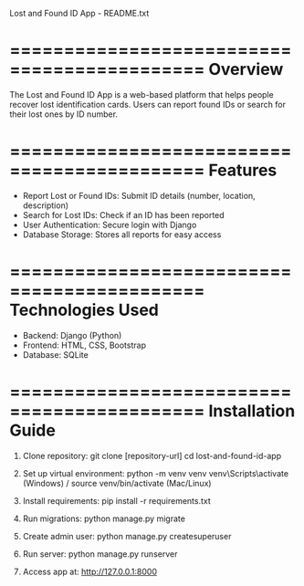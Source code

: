 Lost and Found ID App - README.txt

============================================
Overview
============================================
The Lost and Found ID App is a web-based platform that helps people recover lost identification cards. Users can report found IDs or search for their lost ones by ID number.

============================================
Features
============================================
- Report Lost or Found IDs: Submit ID details (number, location, description)
- Search for Lost IDs: Check if an ID has been reported
- User Authentication: Secure login with Django
- Database Storage: Stores all reports for easy access

============================================
Technologies Used
============================================
- Backend: Django (Python)
- Frontend: HTML, CSS, Bootstrap
- Database: SQLite

============================================
Installation Guide
============================================
1. Clone repository:
   git clone [repository-url]
   cd lost-and-found-id-app

2. Set up virtual environment:
   python -m venv venv
   venv\Scripts\activate (Windows) / source venv/bin/activate (Mac/Linux)

3. Install requirements:
   pip install -r requirements.txt

4. Run migrations:
   python manage.py migrate

5. Create admin user:
   python manage.py createsuperuser

6. Run server:
   python manage.py runserver

7. Access app at:
   http://127.0.0.1:8000

